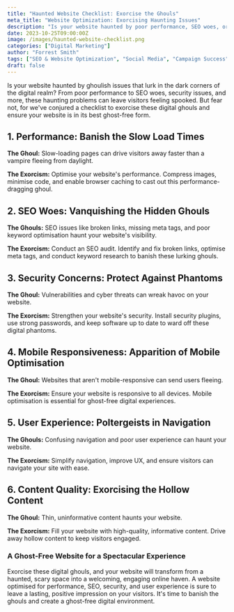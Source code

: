 ```yaml
---
title: "Haunted Website Checklist: Exorcise the Ghouls"
meta_title: "Website Optimization: Exorcising Haunting Issues"
description: "Is your website haunted by poor performance, SEO woes, or security issues? Uncover our checklist to exorcise these digital ghouls and ensure your website is in its best ghost-free form."
date: 2023-10-25T09:00:00Z
image: /images/haunted-website-checklist.png
categories: ["Digital Marketing"]
author: "Forrest Smith"
tags: ["SEO & Website Optimization", "Social Media", "Campaign Success"]
draft: false
---
```


Is your website haunted by ghoulish issues that lurk in the dark corners of the digital realm? From poor performance to SEO woes, security issues, and more, these haunting problems can leave visitors feeling spooked. But fear not, for we've conjured a checklist to exorcise these digital ghouls and ensure your website is in its best ghost-free form.

## 1. Performance: Banish the Slow Load Times

**The Ghoul:** Slow-loading pages can drive visitors away faster than a vampire fleeing from daylight.

**The Exorcism:** Optimise your website's performance. Compress images, minimise code, and enable browser caching to cast out this performance-dragging ghoul.

## 2. SEO Woes: Vanquishing the Hidden Ghouls

**The Ghouls:** SEO issues like broken links, missing meta tags, and poor keyword optimisation haunt your website's visibility.

**The Exorcism:** Conduct an SEO audit. Identify and fix broken links, optimise meta tags, and conduct keyword research to banish these lurking ghouls.

## 3. Security Concerns: Protect Against Phantoms

**The Ghoul:** Vulnerabilities and cyber threats can wreak havoc on your website.

**The Exorcism:** Strengthen your website's security. Install security plugins, use strong passwords, and keep software up to date to ward off these digital phantoms.

## 4. Mobile Responsiveness: Apparition of Mobile Optimisation

**The Ghoul:** Websites that aren't mobile-responsive can send users fleeing.

**The Exorcism:** Ensure your website is responsive to all devices. Mobile optimisation is essential for ghost-free digital experiences.

## 5. User Experience: Poltergeists in Navigation

**The Ghouls:** Confusing navigation and poor user experience can haunt your website.

**The Exorcism:** Simplify navigation, improve UX, and ensure visitors can navigate your site with ease.

## 6. Content Quality: Exorcising the Hollow Content

**The Ghoul:** Thin, uninformative content haunts your website.

**The Exorcism:** Fill your website with high-quality, informative content. Drive away hollow content to keep visitors engaged.

### A Ghost-Free Website for a Spectacular Experience

Exorcise these digital ghouls, and your website will transform from a haunted, scary space into a welcoming, engaging online haven. A website optimised for performance, SEO, security, and user experience is sure to leave a lasting, positive impression on your visitors. It's time to banish the ghouls and create a ghost-free digital environment.

